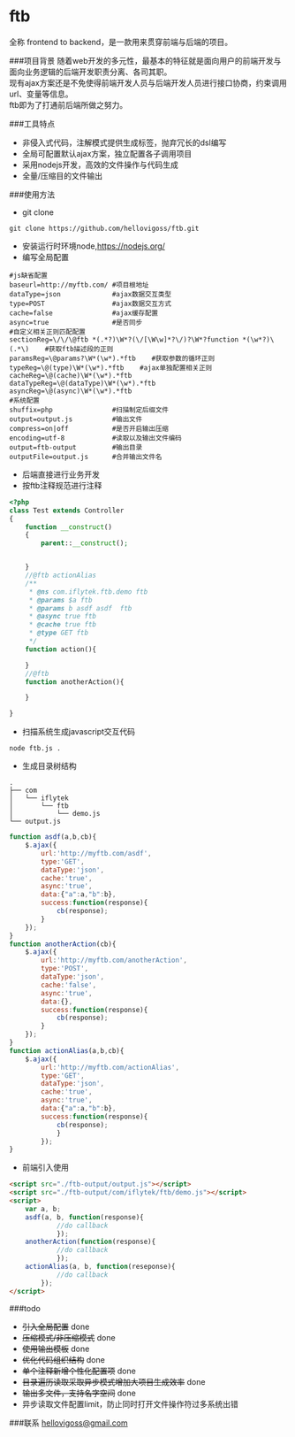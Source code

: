 # ftb
全称 frontend to backend，是一款用来贯穿前端与后端的项目。

###项目背景
随着web开发的多元性，最基本的特征就是面向用户的前端开发与面向业务逻辑的后端开发职责分离、各司其职。  
现有ajax方案还是不免使得前端开发人员与后端开发人员进行接口协商，约束调用url、变量等信息。  
ftb即为了打通前后端所做之努力。

###工具特点
* 非侵入式代码，注解模式提供生成标签，抛弃冗长的dsl编写
* 全局可配置默认ajax方案，独立配置各子调用项目
* 采用nodejs开发，高效的文件操作与代码生成
* 全量/压缩目的文件输出

###使用方法
* git clone 

```shell
git clone https://github.com/hellovigoss/ftb.git
```

* 安装运行时环境node,https://nodejs.org/
* 编写全局配置

```shell
#js缺省配置
baseurl=http://myftb.com/ #项目根地址
dataType=json             #ajax数据交互类型
type=POST                 #ajax数据交互方式
cache=false               #ajax缓存配置
async=true                #是否同步
#自定义相关正则匹配配置
sectionReg=\/\/\@ftb *(.*?)\W*?(\/[\W\w]*?\/)?\W*?function *(\w*?)\(.*\)    #获取ftb描述段的正则
paramsReg=\@params?\W*(\w*).*ftb    #获取参数的循环正则
typeReg=\@(type)\W*(\w*).*ftb    #ajax单独配置相关正则
cacheReg=\@(cache)\W*(\w*).*ftb
dataTypeReg=\@(dataType)\W*(\w*).*ftb
asyncReg=\@(async)\W*(\w*).*ftb
#系统配置
shuffix=php               #扫描制定后缀文件
output=output.js          #输出文件
compress=on|off           #是否开启输出压缩
encoding=utf-8            #读取以及输出文件编码
output=ftb-output         #输出目录
outputFile=output.js      #合并输出文件名
```

* 后端直接进行业务开发
* 按ftb注释规范进行注释

```php
<?php
class Test extends Controller
{
    function __construct()
    {
        parent::__construct();


    }
    //@ftb actionAlias
    /**
     * @ns com.iflytek.ftb.demo ftb
     * @params $a ftb
     * @params b asdf asdf  ftb
     * @async true ftb
     * @cache true ftb
     * @type GET ftb
     */
    function action(){

    }
    //@ftb
    function anotherAction(){

    }

}
```

* 扫描系统生成javascript交互代码

```shell
node ftb.js .
```

* 生成目录树结构

```
.
├── com
│   └── iflytek
│       └── ftb
│           └── demo.js
└── output.js
```

```javascript
function asdf(a,b,cb){
    $.ajax({
        url:'http://myftb.com/asdf',
        type:'GET',
        dataType:'json',
        cache:'true',
        async:'true',
        data:{"a":a,"b":b},
        success:function(response){
            cb(response);
        }
    });
}
function anotherAction(cb){
    $.ajax({
        url:'http://myftb.com/anotherAction',
        type:'POST',
        dataType:'json',
        cache:'false',
        async:'true',
        data:{},
        success:function(response){
            cb(response);
        }
    });
}
function actionAlias(a,b,cb){
	$.ajax({
		url:'http://myftb.com/actionAlias',
		type:'GET',
		dataType:'json',
		cache:'true',
		async:'true',
		data:{"a":a,"b":b},
		success:function(response){
			cb(response);
			}
		});
}
```

* 前端引入使用

```html
<script src="./ftb-output/output.js"></script>
<script src="./ftb-output/com/iflytek/ftb/demo.js"></script>
<script>
    var a, b;
    asdf(a, b, function(response){
            //do callback
            });
    anotherAction(function(response){
            //do callback
            });
    actionAlias(a, b, function(reseponse){
            //do callback
        });
</script>
```

###todo
* ~~引入全局配置~~ done
* ~~压缩模式/非压缩模式~~ done
* ~~使用输出模板~~ done
* ~~优化代码组织结构~~ done
* ~~单个注释新增个性化配置项~~ done
* ~~目录遍历读取采取异步模式增加大项目生成效率~~ done
* ~~输出多文件，支持名字空间~~ done
* 异步读取文件配置limit，防止同时打开文件操作符过多系统出错

###联系
hellovigoss@gmail.com
